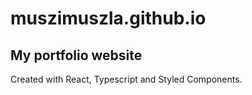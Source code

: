 # muszimuszla.github.io

## My portfolio website

Created with React, Typescript and Styled Components.
